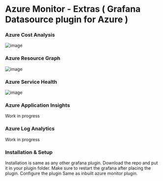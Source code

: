 # Azure Monitor - Extras ( Grafana Datasource plugin for Azure )

### Azure Cost Analysis

![image](https://user-images.githubusercontent.com/153843/82420435-9d5b1800-9a77-11ea-818e-7b57b0f6353c.png)

### Azure Resource Graph

![image](https://user-images.githubusercontent.com/153843/82420772-178b9c80-9a78-11ea-8294-2d0500aa3592.png)

### Azure Service Health

![image](https://user-images.githubusercontent.com/153843/83039982-abd89f00-a036-11ea-98ed-d7fd5dd69141.png)

### Azure Application Insights

Work in progress

### Azure Log Analytics

Work in progress

### Installation & Setup

Installation is same as any other grafana  plugin. Download the repo and put it in your plugin folder. Make sure to restart the grafana after placing the plugin. Configure the plugin Same as inbuilt azure monitor plugin.
